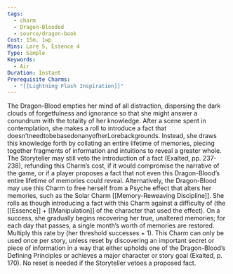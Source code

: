 ```yaml
---
tags:
  - charm
  - Dragon-Blooded
  - source/dragon-book
Cost: 15m, 1wp
Mins: Lore 5, Essence 4
Type: Simple
Keywords:
  - Air
Duration: Instant
Prerequisite Charms:
  - "[[Lightning Flash Inspiration]]"
---
```

The Dragon-Blood empties her mind of all distraction, dispersing the dark clouds of forgetfulness and ignorance so that she might answer a conundrum with the totality of her knowledge. After a scene spent in contemplation, she makes a roll to introduce a fact that doesn’tneedtobebasedonanyofherLorebackgrounds. Instead, she draws this knowledge forth by collating an entire lifetime of memories, piecing together fragments of information and intuitions to reveal a greater whole. The Storyteller may still veto the introduction of a fact (Exalted, pp. 237-238), refunding this Charm’s cost, if it would compromise the narrative of the game, or if a player proposes a fact that not even this Dragon-Blood’s entire lifetime of memories could reveal. Alternatively, the Dragon-Blood may use this Charm to free herself from a Psyche effect that alters her memories, such as the Solar Charm [[Memory-Reweaving Discipline]]. She rolls as though introducing a fact with this Charm against a difficulty of (the [[Essence]] + [[Manipulation]] of the character that used the effect). On a success, she gradually begins recovering her true, unaltered memories; for each day that passes, a single month’s worth of memories are restored. Multiply this rate by (her threshold successes + 1). This Charm can only be used once per story, unless reset by discovering an important secret or piece of information in a way that either upholds one of the Dragon-Blood’s Defining Principles or achieves a major character or story goal (Exalted, p. 170). No reset is needed if the Storyteller vetoes a proposed fact.